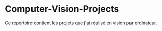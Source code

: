 # Computer-Vision-Projects
Ce répertoire contient les projets que j'ai réalisé en vision par ordinateur.
